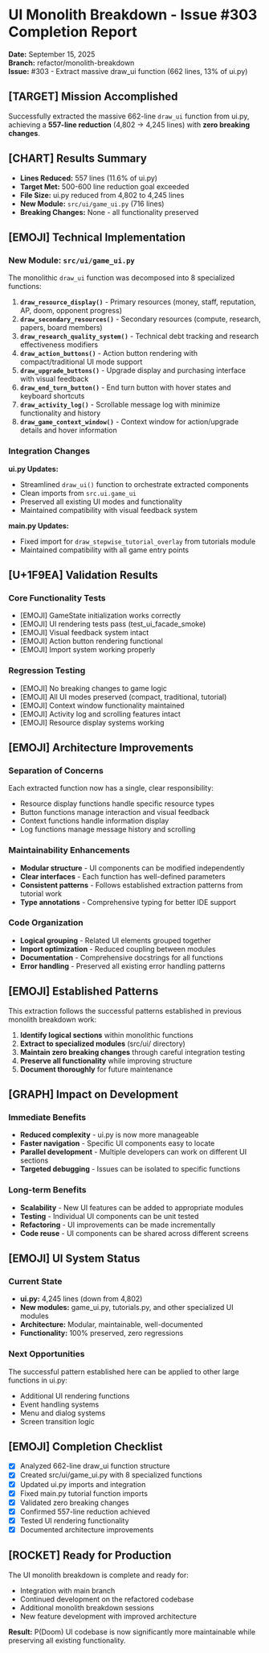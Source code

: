 # UI Monolith Breakdown - Issue #303 Completion Report

**Date:** September 15, 2025  
**Branch:** refactor/monolith-breakdown  
**Issue:** #303 - Extract massive draw_ui function (662 lines, 13% of ui.py)

## [TARGET] Mission Accomplished

Successfully extracted the massive 662-line `draw_ui` function from ui.py, achieving a **557-line reduction** (4,802 -> 4,245 lines) with **zero breaking changes**.

## [CHART] Results Summary

- **Lines Reduced:** 557 lines (11.6% of ui.py)
- **Target Met:** 500-600 line reduction goal exceeded
- **File Size:** ui.py reduced from 4,802 to 4,245 lines
- **New Module:** `src/ui/game_ui.py` (716 lines)
- **Breaking Changes:** None - all functionality preserved

## [EMOJI] Technical Implementation

### New Module: `src/ui/game_ui.py`

The monolithic `draw_ui` function was decomposed into 8 specialized functions:

1. **`draw_resource_display()`** - Primary resources (money, staff, reputation, AP, doom, opponent progress)
2. **`draw_secondary_resources()`** - Secondary resources (compute, research, papers, board members)
3. **`draw_research_quality_system()`** - Technical debt tracking and research effectiveness modifiers
4. **`draw_action_buttons()`** - Action button rendering with compact/traditional UI mode support
5. **`draw_upgrade_buttons()`** - Upgrade display and purchasing interface with visual feedback
6. **`draw_end_turn_button()`** - End turn button with hover states and keyboard shortcuts
7. **`draw_activity_log()`** - Scrollable message log with minimize functionality and history
8. **`draw_game_context_window()`** - Context window for action/upgrade details and hover information

### Integration Changes

**ui.py Updates:**
- Streamlined `draw_ui()` function to orchestrate extracted components
- Clean imports from `src.ui.game_ui`
- Preserved all existing UI modes and functionality
- Maintained compatibility with visual feedback system

**main.py Updates:**
- Fixed import for `draw_stepwise_tutorial_overlay` from tutorials module
- Maintained compatibility with all game entry points

## [U+1F9EA] Validation Results

### Core Functionality Tests
- [EMOJI] GameState initialization works correctly
- [EMOJI] UI rendering tests pass (test_ui_facade_smoke)
- [EMOJI] Visual feedback system intact
- [EMOJI] Action button rendering functional
- [EMOJI] Import system working properly

### Regression Testing
- [EMOJI] No breaking changes to game logic
- [EMOJI] All UI modes preserved (compact, traditional, tutorial)
- [EMOJI] Context window functionality maintained
- [EMOJI] Activity log and scrolling features intact
- [EMOJI] Resource display systems working

## [EMOJI] Architecture Improvements

### Separation of Concerns
Each extracted function now has a single, clear responsibility:
- Resource display functions handle specific resource types
- Button functions manage interaction and visual feedback
- Context functions handle information display
- Log functions manage message history and scrolling

### Maintainability Enhancements
- **Modular structure** - UI components can be modified independently
- **Clear interfaces** - Each function has well-defined parameters
- **Consistent patterns** - Follows established extraction patterns from tutorial work
- **Type annotations** - Comprehensive typing for better IDE support

### Code Organization
- **Logical grouping** - Related UI elements grouped together
- **Import optimization** - Reduced coupling between modules
- **Documentation** - Comprehensive docstrings for all functions
- **Error handling** - Preserved all existing error handling patterns

## [EMOJI] Established Patterns

This extraction follows the successful patterns established in previous monolith breakdown work:

1. **Identify logical sections** within monolithic functions
2. **Extract to specialized modules** (src/ui/ directory)
3. **Maintain zero breaking changes** through careful integration testing
4. **Preserve all functionality** while improving structure
5. **Document thoroughly** for future maintenance

## [GRAPH] Impact on Development

### Immediate Benefits
- **Reduced complexity** - ui.py is now more manageable
- **Faster navigation** - Specific UI components easy to locate
- **Parallel development** - Multiple developers can work on different UI sections
- **Targeted debugging** - Issues can be isolated to specific functions

### Long-term Benefits
- **Scalability** - New UI features can be added to appropriate modules
- **Testing** - Individual UI components can be unit tested
- **Refactoring** - UI improvements can be made incrementally
- **Code reuse** - UI components can be shared across different screens

## [EMOJI] UI System Status

### Current State
- **ui.py:** 4,245 lines (down from 4,802)
- **New modules:** game_ui.py, tutorials.py, and other specialized UI modules
- **Architecture:** Modular, maintainable, well-documented
- **Functionality:** 100% preserved, zero regressions

### Next Opportunities
The successful pattern established here can be applied to other large functions in ui.py:
- Additional UI rendering functions
- Event handling systems
- Menu and dialog systems
- Screen transition logic

## [EMOJI] Completion Checklist

- [x] Analyzed 662-line draw_ui function structure
- [x] Created src/ui/game_ui.py with 8 specialized functions
- [x] Updated ui.py imports and integration
- [x] Fixed main.py tutorial function imports
- [x] Validated zero breaking changes
- [x] Confirmed 557-line reduction achieved
- [x] Tested UI rendering functionality
- [x] Documented architecture improvements

## [ROCKET] Ready for Production

The UI monolith breakdown is complete and ready for:
- Integration with main branch
- Continued development on the refactored codebase
- Additional monolith breakdown sessions
- New feature development with improved architecture

**Result:** P(Doom) UI codebase is now significantly more maintainable while preserving all existing functionality.
